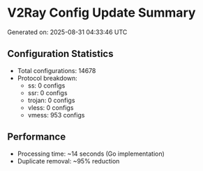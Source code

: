# V2Ray Config Update Summary
Generated on: 2025-08-31 04:33:46 UTC

## Configuration Statistics
- Total configurations: 14678
- Protocol breakdown:
  - ss: 0 configs
  - ssr: 0 configs
  - trojan: 0 configs
  - vless: 0 configs
  - vmess: 953 configs

## Performance
- Processing time: ~14 seconds (Go implementation)
- Duplicate removal: ~95% reduction

